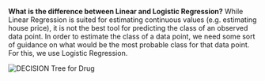 **What is the difference between Linear and Logistic Regression?**
While Linear Regression is suited for estimating continuous values (e.g. estimating house price), it is not the best tool for predicting the class of an observed data point. In order to estimate the class of a data point, we need some sort of guidance on what would be the most probable class for that data point. For this, we use Logistic Regression.

![DECISION Tree for Drug](https://user-images.githubusercontent.com/77721715/174830194-3705f566-9ef5-482b-9aea-db8d686e9dde.png)
